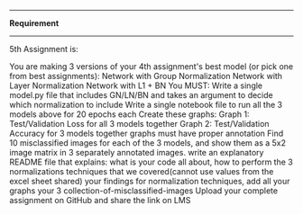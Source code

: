 -----------------------------------------------------------------------------------------------------------------------------------------------------------------------
**Requirement**

-----------------------------------------------------------------------------------------------------------------------------------------------------------------------

5th Assignment is:

You are making 3 versions of your 4th assignment's best model (or pick one from best assignments):
Network with Group Normalization
Network with Layer Normalization
Network with L1 + BN
You MUST:
Write a single model.py file that includes GN/LN/BN and takes an argument to decide which normalization to include
Write a single notebook file to run all the 3 models above for 20 epochs each
Create these graphs:
Graph 1: Test/Validation Loss for all 3 models together
Graph 2: Test/Validation Accuracy for 3 models together
graphs must have proper annotation
Find 10 misclassified images for each of the 3 models, and show them as a 5x2 image matrix in 3 separately annotated images. 
write an explanatory README file that explains:
what is your code all about,
how to perform the 3 normalizations techniques that we covered(cannot use values from the excel sheet shared)
your findings for normalization techniques,
add all your graphs
your 3 collection-of-misclassified-images 
Upload your complete assignment on GitHub and share the link on LMS

